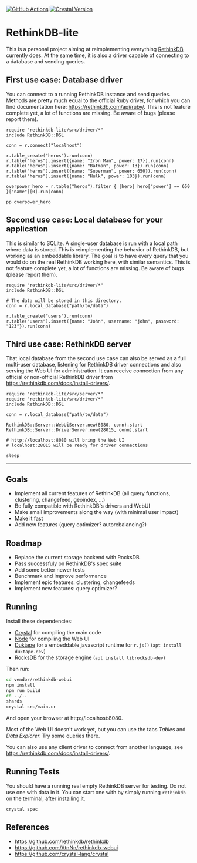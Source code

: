 [![GitHub Actions](https://github.com/lbguilherme/rethinkdb-lite/workflows/Crystal%20CI/badge.svg)](https://github.com/lbguilherme/rethinkdb-lite/actions?query=workflow%3A%22Crystal+CI%22)  [![Crystal Version](https://img.shields.io/badge/crystal%20-0.32.1-brightgreen.svg)](https://github.com/crystal-lang/crystal/releases/tag/0.32.1)

# RethinkDB-lite

This is a personal project aiming at reimplementing everything [RethinkDB](https://rethinkdb.com) currently does. At the same time, it is also a driver capable of connecting to a database and sending queries.

## First use case: Database driver

You can connect to a running RethinkDB instance and send queries. Methods are pretty much equal to the official Ruby driver, for which you can find documentation here: https://rethinkdb.com/api/ruby/. This is not feature complete yet, a lot of functions are missing. Be aware of bugs (please report them).

```cr
require "rethinkdb-lite/src/driver/*"
include RethinkDB::DSL

conn = r.connect("localhost")

r.table_create("heros").run(conn)
r.table("heros").insert({name: "Iron Man", power: 17}).run(conn)
r.table("heros").insert({name: "Batman", power: 13}).run(conn)
r.table("heros").insert({name: "Superman", power: 650}).run(conn)
r.table("heros").insert({name: "Hulk", power: 103}).run(conn)

overpower_hero = r.table("heros").filter { |hero| hero["power"] == 650 }["name"][0].run(conn)

pp overpower_hero

```

## Second use case: Local database for your application

This is similar to SQLite. A single-user database is run with a local path where data is stored. This is reimplementing the behavior of RethinkDB, but working as an embeddable library. The goal is to have every query that you would do on the real RethinkDB working here, with similar semantics. This is not feature complete yet, a lot of functions are missing. Be aware of bugs (please report them).

```cr
require "rethinkdb-lite/src/driver/*"
include RethinkDB::DSL

# The data will be stored in this directory.
conn = r.local_database("path/to/data")

r.table_create("users").run(conn)
r.table("users").insert({name: "John", username: "john", password: "123"}).run(conn)

```

## Third use case: RethinkDB server

That local database from the second use case can also be served as a full multi-user database, listening for RethinkDB driver connections and also serving the Web UI for administration. It can receive connection from any official or non-official RethinkDB driver from https://rethinkdb.com/docs/install-drivers/.

```cr
require "rethinkdb-lite/src/server/*"
require "rethinkdb-lite/src/driver/*"
include RethinkDB::DSL

conn = r.local_database("path/to/data")

RethinkDB::Server::WebUiServer.new(8080, conn).start
RethinkDB::Server::DriverServer.new(28015, conn).start

# http://localhost:8080 will bring the Web UI
# localhost:28015 will be ready for driver connections

sleep
```

---

## Goals

- Implement all current features of RethinkDB (all query functions, clustering, changefeed, geoindex, ...)
- Be fully compatible with RethinkDB's drivers and WebUI
- Make small improvements along the way (with minimal user impact)
- Make it fast
- Add new features (query optimizer? autorebalancing?)

## Roadmap

- Replace the current storage backend with RocksDB
- Pass successfuly on RethinkDB's spec suite
- Add some better newer tests
- Benchmark and improve performance
- Implement epic features: clustering, changefeeds
- Implement new features: query optimizer?

## Running

Install these dependencies:

- [Crystal](https://crystal-lang.org/) for compiling the main code
- [Node](https://nodejs.org/) for compiling the Web UI
- [Duktape](https://duktape.org/) for a embeddable javascript runtime for `r.js()` (`apt install duktape-dev`)
- [RocksDB](https://rocksdb.org/) for the storage engine (`apt install librocksdb-dev`)

Then run:

```sh
cd vendor/rethinkdb-webui
npm install
npm run build
cd ../..
shards
crystal src/main.cr
```

And open your browser at http://localhost:8080.

Most of the Web UI doesn't work yet, but you can use the tabs _Tables_ and _Data Explorer_. Try some queries there.

You can also use any client driver to connect from another language, see https://rethinkdb.com/docs/install-drivers/.

## Running Tests

You should have a running real empty RethinkDB server for testing. Do not use one with data in it. You can start one with by simply running `rethinkdb` on the terminal, after [installing it](https://rethinkdb.com/).

```
crystal spec
```

## References

- https://github.com/rethinkdb/rethinkdb
- https://github.com/AtnNn/rethinkdb-webui
- https://github.com/crystal-lang/crystal

